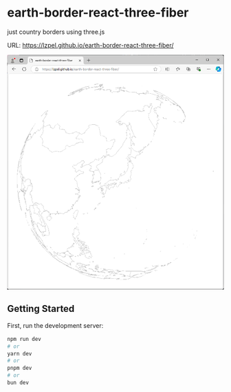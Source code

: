 # earth-border-react-three-fiber

just country borders using three.js

URL: https://lzpel.github.io/earth-border-react-three-fiber/

![img](media/img.png)

## Getting Started

First, run the development server:

```bash
npm run dev
# or
yarn dev
# or
pnpm dev
# or
bun dev
```